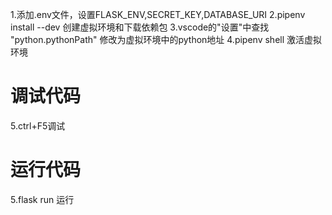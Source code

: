 1.添加.env文件，设置FLASK_ENV,SECRET_KEY,DATABASE_URI
2.pipenv install --dev 创建虚拟环境和下载依赖包
3.vscode的"设置"中查找 "python.pythonPath" 修改为虚拟环境中的python地址
4.pipenv shell  激活虚拟环境
# 调试代码
5.ctrl+F5调试
# 运行代码
5.flask run 运行
